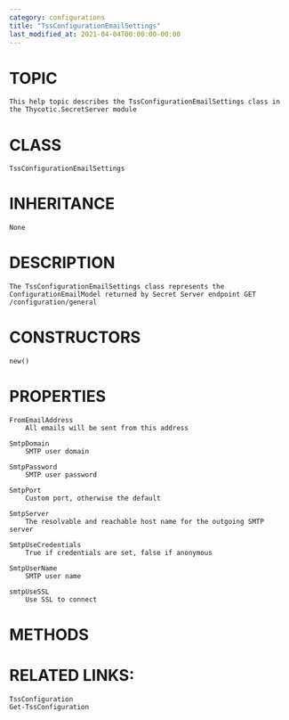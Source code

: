 ```yaml
---
category: configurations
title: "TssConfigurationEmailSettings"
last_modified_at: 2021-04-04T00:00:00-00:00
---
```


# TOPIC
    This help topic describes the TssConfigurationEmailSettings class in the Thycotic.SecretServer module

# CLASS
    TssConfigurationEmailSettings

# INHERITANCE
    None

# DESCRIPTION
    The TssConfigurationEmailSettings class represents the ConfigurationEmailModel returned by Secret Server endpoint GET /configuration/general

# CONSTRUCTORS
    new()

# PROPERTIES
    FromEmailAddress
        All emails will be sent from this address

    SmtpDomain
        SMTP user domain

    SmtpPassword
        SMTP user password

    SmtpPort
        Custom port, otherwise the default

    SmtpServer
        The resolvable and reachable host name for the outgoing SMTP server

    SmtpUseCredentials
        True if credentials are set, false if anonymous

    SmtpUserName
        SMTP user name

    smtpUseSSL
        Use SSL to connect

# METHODS

# RELATED LINKS:
    TssConfiguration
    Get-TssConfiguration
